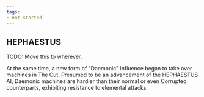 ```yaml
---
tags:
- not-started
---
```


## HEPHAESTUS

TODO: Move this to wherever.

At the same time, a new form of "Daemonic" influence began to take over machines in The Cut.
Presumed to be an advancement of the HEPHAESTUS AI, Daemonic machines are hardier than their normal or even Corrupted counterparts, exhibiting resistance to elemental attacks.

